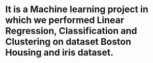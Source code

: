 # It is a Machine learning project in which we performed Linear Regression, Classification and Clustering on dataset Boston Housing and iris dataset.
